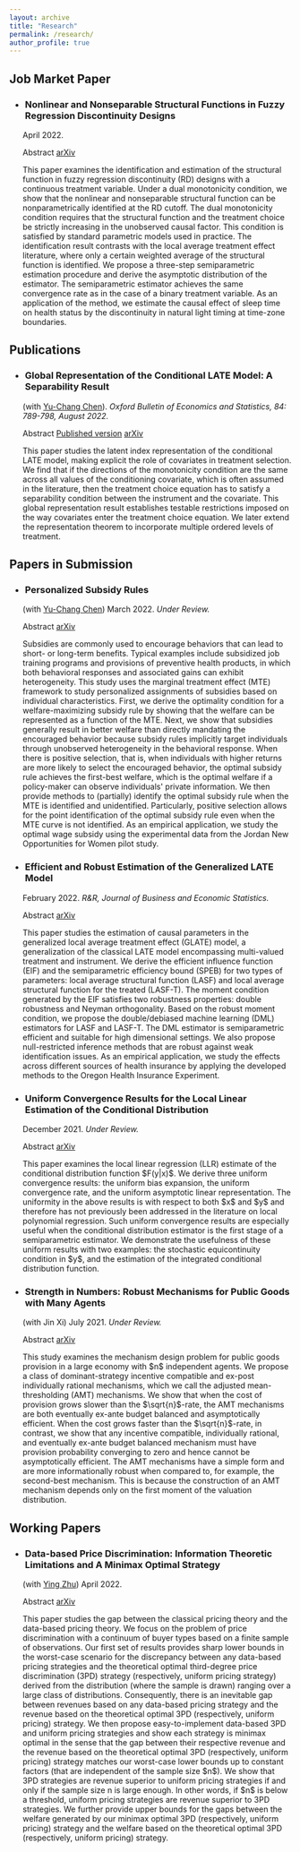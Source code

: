```yaml
---
layout: archive
title: "Research"
permalink: /research/
author_profile: true
---
```


<h2 class="archive__item-title" itemprop="headline"> Job Market Paper </h2>

<div>
<article class="archive__item" itemscope itemtype="http://schema.org/CreativeWork">



<h3 class="archive__item-title" itemprop="headline">
      <ul> <li> Nonlinear and Nonseparable Structural Functions in Fuzzy Regression Discontinuity Designs </li> </ul>
    </h3> 
    <p> 
    <ul style="list-style-type:none"> <li>April 2022.  </li> </ul>
    </p>
    <ul style="list-style-type:none"> <li><a data-toggle="collapse" data-target="#nonlinear-structural-function-rdd"  class="btn" role="button">Abstract</a>
    <a href="https://arxiv.org/abs/2204.08168" class="btn" role="button">arXiv</a> </li> </ul>
    <div class="collapse" id="nonlinear-structural-function-rdd">
      <ul style="list-style-type:none"> <li>This paper examines the identification and estimation of the structural function in fuzzy regression discontinuity (RD) designs with a continuous treatment variable. Under a dual monotonicity condition, we show that the nonlinear and nonseparable structural function can be nonparametrically identified at the RD cutoff. The dual monotonicity condition requires that the structural function and the treatment choice be strictly increasing in the unobserved causal factor. This condition is satisfied by standard parametric models used in practice. The identification result contrasts with the local average treatment effect literature, where only a certain weighted average of the structural function is identified. We propose a three-step semiparametric estimation procedure and derive the asymptotic distribution of the estimator. The semiparametric estimator achieves the same convergence rate as in the case of a binary treatment variable. As an application of the method, we estimate the causal effect of sleep time on health status by the discontinuity in natural light timing at time-zone boundaries.</li> </ul>
    </div>
    
</article>
</div>

<h2 class="archive__item-title" itemprop="headline"> Publications </h2>

<div>
<article class="archive__item" itemscope itemtype="http://schema.org/CreativeWork">

<h3 class="archive__item-title" itemprop="headline">
      <ul> <li> Global Representation of the Conditional LATE Model: A Separability Result </li> </ul>
    </h3> 
    <ul style="list-style-type:none"> <li>
    (with <a href="https://sites.google.com/view/yu-chang">Yu-Chang Chen</a>). <i>Oxford Bulletin of Economics and Statistics, 84: 789-798, August 2022.</i>
    </li> </ul>
    <ul style="list-style-type:none"> <li> <a data-toggle="collapse" data-target="#global-representation-conditional-late"  class="btn" role="button">Abstract</a>
    <a href="https://doi.org/10.1111/obes.12476" class="btn" role="button">Published version</a>
    <a href="https://arxiv.org/abs/2007.08106" class="btn" role="button">arXiv</a> </li> </ul>
    <div class="collapse" id="global-representation-conditional-late">
      <ul style="list-style-type:none"> <li> This paper studies the latent index representation of the conditional LATE model, making explicit the role of covariates in treatment selection. We find that if the directions of the monotonicity condition are the same across all values of the conditioning covariate, which is often assumed in the literature, then the treatment choice equation has to satisfy a separability condition between the instrument and the covariate. This global representation result establishes testable restrictions imposed on the way covariates enter the treatment choice equation. We later extend the representation theorem to incorporate multiple ordered levels of treatment.</li> </ul>
    </div>
    
</article>
</div>

<h2 class="archive__item-title" itemprop="headline"> Papers in Submission </h2>

<div>
<article class="archive__item" itemscope itemtype="http://schema.org/CreativeWork">

<h3 class="archive__item-title" itemprop="headline">
    <ul> <li> Personalized Subsidy Rules </li> </ul>
    </h3> 
    <p> 
    <ul style="list-style-type:none"> <li> (with <a href="https://sites.google.com/view/yu-chang">Yu-Chang Chen</a>) March 2022. <i>Under Review.</i> </li> </ul>
    </p>
    <ul style="list-style-type:none"> <li> <a data-toggle="collapse" data-target="#personalized-subsidy-rules"  class="btn" role="button">Abstract</a>
    <a href="https://arxiv.org/abs/2202.13545" class="btn" role="button">arXiv</a> </li> </ul>
    <div class="collapse" id="personalized-subsidy-rules">
      <ul style="list-style-type:none"> <li><p> Subsidies are commonly used to encourage behaviors that can lead to short- or long-term benefits. Typical examples include subsidized job training programs and provisions of preventive health products, in which both behavioral responses and associated gains can exhibit heterogeneity. This study uses the marginal treatment effect (MTE) framework to study personalized assignments of subsidies based on individual characteristics. First, we derive the optimality condition for a welfare-maximizing subsidy rule by showing that the welfare can be represented as a function of the MTE. Next, we show that subsidies generally result in better welfare than directly mandating the encouraged behavior because subsidy rules implicitly target individuals through unobserved heterogeneity in the behavioral response. When there is positive selection, that is, when individuals with higher returns are more likely to select the encouraged behavior, the optimal subsidy rule achieves the first-best welfare, which is the optimal welfare if a policy-maker can observe individuals' private information. We then provide methods to (partially) identify the optimal subsidy rule when the MTE is identified and unidentified. Particularly, positive selection allows for the point identification of the optimal subsidy rule even when the MTE curve is not identified. As an empirical application, we study the optimal wage subsidy using the experimental data from the Jordan New Opportunities for Women pilot study. </p> </li> </ul>
    </div>
    
</article>
</div>



<div>
<article class="archive__item" itemscope itemtype="http://schema.org/CreativeWork">

<h3 class="archive__item-title" itemprop="headline">
      <ul> <li> Efficient and Robust Estimation of the Generalized LATE Model </li> </ul>
    </h3> 
    <p> 
    <ul style="list-style-type:none"> <li>February 2022. <i>R&R, Journal of Business and Economic Statistics.</i> </li> </ul>
    </p>
    <ul style="list-style-type:none"> <li><a data-toggle="collapse" data-target="#efficient-robust-estimation-glate"  class="btn" role="button">Abstract</a>
    <a href="https://arxiv.org/abs/2001.06746" class="btn" role="button">arXiv</a> </li> </ul>
    <div class="collapse" id="efficient-robust-estimation-glate">
      <ul style="list-style-type:none"> <li>This paper studies the estimation of causal parameters in the generalized local average treatment effect (GLATE) model, a generalization of the classical LATE model encompassing multi-valued treatment and instrument. We derive the efficient influence function (EIF) and the semiparametric efficiency bound (SPEB) for two types of parameters: local average structural function (LASF) and local average structural function for the treated (LASF-T). The moment condition generated by the EIF satisfies two robustness properties: double robustness and Neyman orthogonality. Based on the robust moment condition, we propose the double/debiased machine learning (DML) estimators for LASF and LASF-T. The DML estimator is semiparametric efficient and suitable for high dimensional settings. We also propose null-restricted inference methods that are robust against weak identification issues. As an empirical application, we study the effects across different sources of health insurance by applying the developed methods to the Oregon Health Insurance Experiment. </li> </ul>
    </div>
    
</article>
</div>







<div>
<article class="archive__item" itemscope itemtype="http://schema.org/CreativeWork">

<h3 class="archive__item-title" itemprop="headline">
      <ul> <li> Uniform Convergence Results for the Local Linear Estimation of the Conditional Distribution </li> </ul>
    </h3> 
    <p> 
    <ul style="list-style-type:none"> <li> December 2021. <i>Under Review.</i> </li> </ul>
    </p>
    <ul style="list-style-type:none"> <li> <a data-toggle="collapse" data-target="#uniform-convergence-results-llr"  class="btn" role="button">Abstract</a>
    <a href="https://arxiv.org/abs/2112.08546" class="btn" role="button">arXiv</a> </li> </ul>
    <div class="collapse" id="uniform-convergence-results-llr">
      <ul style="list-style-type:none"> <li> This paper examines the local linear regression (LLR) estimate of the conditional distribution function $F(y|x)$. We derive three uniform convergence results: the uniform bias expansion, the uniform convergence rate, and the uniform asymptotic linear representation. The uniformity in the above results is with respect to both $x$ and $y$ and therefore has not previously been addressed in the literature on local polynomial regression. Such uniform convergence results are especially useful when the conditional distribution estimator is the first stage of a semiparametric estimator. We demonstrate the usefulness of these uniform results with two examples: the stochastic equicontinuity condition in $y$, and the estimation of the integrated conditional distribution function.</li> </ul>
    </div>
    
</article>
</div>



<div>
<article class="archive__item" itemscope itemtype="http://schema.org/CreativeWork">

<h3 class="archive__item-title" itemprop="headline">
      <ul> <li> Strength in Numbers: Robust Mechanisms for Public Goods with Many Agents </li> </ul>
    </h3> 
    <p> 
    <ul style="list-style-type:none"> <li>(with Jin Xi) July 2021. <i>Under Review.</i> </li> </ul>
    </p>
    <ul style="list-style-type:none"> <li><a data-toggle="collapse" data-target="#strength-in-number-robust"  class="btn" role="button">Abstract</a>
    <a href="https://arxiv.org/abs/2101.02423" class="btn" role="button">arXiv</a> </li> </ul>
    <div class="collapse" id="strength-in-number-robust">
      <ul style="list-style-type:none"> <li>This study examines the mechanism design problem for public goods provision in a large economy with $n$ independent agents. We propose a class of dominant-strategy incentive compatible and ex-post individually rational mechanisms, which we call the adjusted mean-thresholding (AMT) mechanisms. We show that when the cost of provision grows slower than the $\sqrt{n}$-rate, the AMT mechanisms are both eventually ex-ante budget balanced and asymptotically efficient. When the cost grows faster than the $\sqrt{n}$-rate, in contrast, we show that any incentive compatible, individually rational, and eventually ex-ante budget balanced mechanism must have provision probability converging to zero and hence cannot be asymptotically efficient. The AMT mechanisms have a simple form and are more informationally robust when compared to, for example, the second-best mechanism. This is because the construction of an AMT mechanism depends only on the first moment of the valuation distribution.</li> </ul>
    </div>
    
</article>
</div>

<h2 class="archive__item-title" itemprop="headline"> Working Papers </h2>

<div>
<article class="archive__item" itemscope itemtype="http://schema.org/CreativeWork">

<h3 class="archive__item-title" itemprop="headline">
      <ul> <li> Data-based Price Discrimination: Information Theoretic Limitations and A Minimax Optimal Strategy</li> </ul>
    </h3> 
    <p> 
    <ul style="list-style-type:none"> <li>(with <a href="https://sites.google.com/view/ying-zhu/ying-zhu">Ying Zhu</a>) April 2022.</li> </ul>
    </p>
    <ul style="list-style-type:none"> <li><a data-toggle="collapse" data-target="#data-based-price-discrimination"  class="btn" role="button">Abstract</a>
    <a href="https://arxiv.org/abs/2204.12723" class="btn" role="button">arXiv</a></li> </ul>
    <div class="collapse" id="data-based-price-discrimination">
      <ul style="list-style-type:none"> <li>This paper studies the gap between the classical pricing theory and the data-based pricing theory. We focus on the problem of price discrimination with a continuum of buyer types based on a finite sample of observations. Our first set of results provides sharp lower bounds in the worst-case scenario for the discrepancy between any data-based pricing strategies and the theoretical optimal third-degree price discrimination (3PD) strategy (respectively, uniform pricing strategy) derived from the distribution (where the sample is drawn) ranging over a large class of distributions. Consequently, there is an inevitable gap between revenues based on any data-based pricing strategy and the revenue based on the theoretical optimal 3PD (respectively, uniform pricing) strategy. We then propose easy-to-implement data-based 3PD and uniform pricing strategies and show each strategy is minimax optimal in the sense that the gap between their respective revenue and the revenue based on the theoretical optimal 3PD (respectively, uniform pricing) strategy matches our worst-case lower bounds up to constant factors (that are independent of the sample size $n$). We show that 3PD strategies are revenue superior to uniform pricing strategies if and only if the sample size n is large enough. In other words, if $n$ is below a threshold, uniform pricing strategies are revenue superior to 3PD strategies. We further provide upper bounds for the gaps between the welfare generated by our minimax optimal 3PD (respectively, uniform pricing) strategy and the welfare based on the theoretical optimal 3PD (respectively, uniform pricing) strategy.</li> </ul>
    </div>

</article>
</div>

